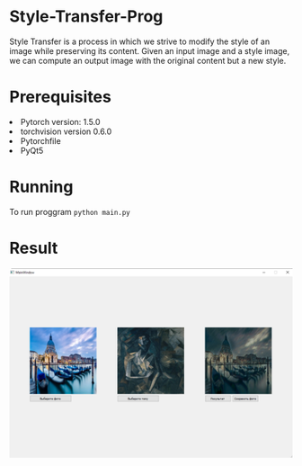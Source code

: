 # Style-Transfer-Prog
Style Transfer is a process in which we strive to modify the style of an image while preserving its content. 
Given an input image and a style image, we can compute an output image with the original content but a new style.

# Prerequisites
<li>Pytorch version: 1.5.0
<li>torchvision version 0.6.0
<li>Pytorchfile
<li>PyQt5

# Running
To run proggram `python main.py`

# Result
![](https://github.com/ivanikhinm/Style-Transfer-Prog/blob/master/images/screen.png)
